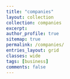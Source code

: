 ```yaml
---
title: "companies"
layout: collection
collection: companies
excerpt:
author_profile: true
sitemap: true
permalink: /companies/
entries_layout: grid
classes: wide
tags: [business]
comments: false
---
```

